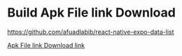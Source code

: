 # Build Apk File link Download

https://github.com/afuadlabib/react-native-expo-data-list

[Apk File link Download link](https://drive.google.com/file/d/17wXA1CfcVBN_O5fDkgydP3IhkbuioKHV/view?usp=sharing)